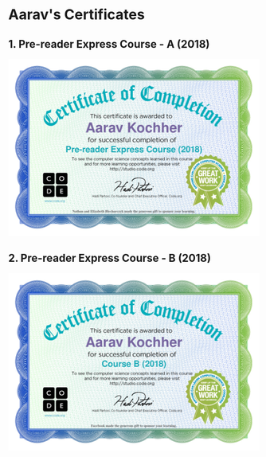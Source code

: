 # Aarav's Certificates

## 1. Pre-reader Express Course - A (2018)

[![Pre-reader Express Course - A (2018)](certs/01-pre-reader-express-course-2018.jpg)](https://code.org/v2/hoc/certificate/eyJuYW1lIjoiQWFyYXYgS29jaGhlciIsImNvdXJzZSI6IlByZS1yZWFkZXIgRXhwcmVzcyBDb3Vyc2UgKDIwMTgpIn0=.jpg "Pre-reader Express Course (2018)")


## 2. Pre-reader Express Course - B (2018)

[![Pre-reader Express Course - B (2018)](certs/02-pre-reader-express-course-b-2018.jpg)](https://code.org/v2/hoc/certificate/eyJuYW1lIjoiQWFyYXYgS29jaGhlciIsImNvdXJzZSI6IkNvdXJzZSBCICgyMDE4KSJ9.jpg "Pre-reader Express Course - B (2018)")
